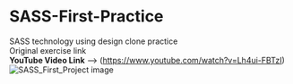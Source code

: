 # SASS-First-Practice <br>
SASS technology using design clone practice <br>
Original exercise link <br>
**YouTube Video Link** --> (https://www.youtube.com/watch?v=Lh4ui-FBTzI)<br>
![SASS_First_Project image](https://user-images.githubusercontent.com/89781470/229311005-f276e5c8-2434-407b-8d1b-53fb283979a1.png)
